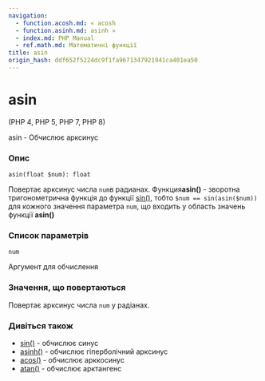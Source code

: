 ```yaml
---
navigation:
  - function.acosh.md: « acosh
  - function.asinh.md: asinh »
  - index.md: PHP Manual
  - ref.math.md: Математичні функції
title: asin
origin_hash: ddf652f5224dc9f1fa9671347921941ca401ea50
---
```

# asin

(PHP 4, PHP 5, PHP 7, PHP 8)

asin - Обчислює арксинус

### Опис

```methodsynopsis
asin(float $num): float
```

Повертає арксинус числа `num`в радианах. Функция**asin()** - зворотна тригонометрична функція до функції [sin()](function.sin.md), тобто `$num == sin(asin($num))` для кожного значення параметра `num`, що входить у область значень функції **asin()**

### Список параметрів

`num`

Аргумент для обчислення

### Значення, що повертаються

Повертає арксинус числа `num` у радіанах.

### Дивіться також

-   [sin()](function.sin.md) \- обчислює синус
-   [asinh()](function.asinh.md) \- обчислює гіперболічний арксинус
-   [acos()](function.acos.md) \- обчислює арккосинус
-   [atan()](function.atan.md) \- обчислює арктангенс

